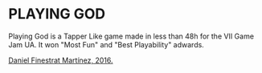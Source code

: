 # PLAYING GOD
Playing God is a Tapper Like game made in less than 48h for the VII Game Jam UA. It won "Most Fun" and "Best Playability" adwards.

 [Daniel Finestrat Martínez, 2016.](http://danielfinestrat.com)
